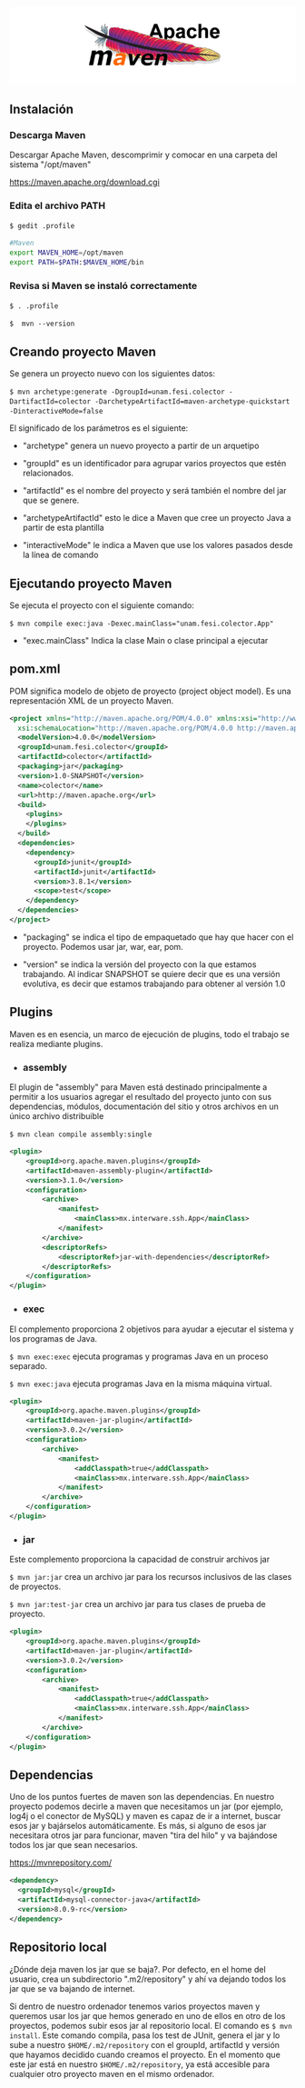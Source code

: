 <p align="center"><img src="img/maven.png" title="maven_logo">

## Instalación
### Descarga Maven
Descargar Apache Maven, descomprimir y comocar en una carpeta del sistema "/opt/maven"

https://maven.apache.org/download.cgi
### Edita el archivo PATH
`$ gedit .profile`
```bash
#Maven
export MAVEN_HOME=/opt/maven
export PATH=$PATH:$MAVEN_HOME/bin
```
### Revisa si Maven se instaló correctamente
`$ . .profile`

`$  mvn --version`
## Creando proyecto Maven
Se genera un proyecto nuevo con los siguientes datos:

`$ mvn archetype:generate -DgroupId=unam.fesi.colector -DartifactId=colector -DarchetypeArtifactId=maven-archetype-quickstart -DinteractiveMode=false`


El significado de los parámetros es el siguiente:

* "archetype" genera un nuevo proyecto a partir de un arquetipo

* "groupId" es un identificador para agrupar varios proyectos que estén relacionados.

* "artifactId" es el nombre del proyecto y será también el nombre del jar que se genere.

* "archetypeArtifactId" esto le dice a Maven que cree un proyecto Java a partir de esta plantilla

* "interactiveMode" le indica a Maven que use los valores pasados desde la línea de comando

## Ejecutando proyecto Maven
Se ejecuta el proyecto con el siguiente comando:

`$ mvn compile exec:java -Dexec.mainClass="unam.fesi.colector.App"`

* "exec.mainClass" Indica la clase Main o clase principal a ejecutar

## pom.xml
POM significa modelo de objeto de proyecto (project object model). Es una representación XML de un proyecto Maven.
```xml
<project xmlns="http://maven.apache.org/POM/4.0.0" xmlns:xsi="http://www.w3.org/2001/XMLSchema-instance"
  xsi:schemaLocation="http://maven.apache.org/POM/4.0.0 http://maven.apache.org/maven-v4_0_0.xsd">
  <modelVersion>4.0.0</modelVersion>
  <groupId>unam.fesi.colector</groupId>
  <artifactId>colector</artifactId>
  <packaging>jar</packaging>
  <version>1.0-SNAPSHOT</version>
  <name>colector</name>
  <url>http://maven.apache.org</url>
  <build>
    <plugins>
    </plugins>
  </build>
  <dependencies>
    <dependency>
      <groupId>junit</groupId>
      <artifactId>junit</artifactId>
      <version>3.8.1</version>
      <scope>test</scope>
    </dependency>
  </dependencies>
</project>
```

* "packaging" se indica el tipo de empaquetado que hay que hacer con el proyecto. Podemos usar jar, war, ear, pom.

* "version" se indica la versión del proyecto con la que estamos trabajando. Al indicar SNAPSHOT se quiere decir que es una versión evolutiva, es decir que estamos trabajando para obtener al versión 1.0

## Plugins
Maven es en esencia, un marco de ejecución de plugins, todo el trabajo se realiza mediante plugins.

* ### assembly
El plugin de "assembly" para Maven está destinado principalmente a permitir a los usuarios agregar el resultado del proyecto junto con sus dependencias, módulos, documentación del sitio y otros archivos en un único archivo distribuible

`$ mvn clean compile assembly:single`
```xml
<plugin>
    <groupId>org.apache.maven.plugins</groupId>
	<artifactId>maven-assembly-plugin</artifactId>
	<version>3.1.0</version>
    <configuration>
        <archive>
            <manifest>
                <mainClass>mx.interware.ssh.App</mainClass>
            </manifest>
        </archive>
        <descriptorRefs>
            <descriptorRef>jar-with-dependencies</descriptorRef>
        </descriptorRefs>
    </configuration>
</plugin>
```

* ### exec
El complemento proporciona 2 objetivos para ayudar a ejecutar el sistema y los programas de Java.

`$ mvn exec:exec` ejecuta programas y programas Java en un proceso separado.

`$ mvn exec:java` ejecuta programas Java en la misma máquina virtual.
```xml
<plugin>
    <groupId>org.apache.maven.plugins</groupId>
    <artifactId>maven-jar-plugin</artifactId>
    <version>3.0.2</version>
    <configuration>
        <archive>
            <manifest>
                <addClasspath>true</addClasspath>
                <mainClass>mx.interware.ssh.App</mainClass>
            </manifest>
        </archive>
    </configuration>
</plugin>
```

* ### jar
Este complemento proporciona la capacidad de construir archivos jar

`$ mvn jar:jar` crea un archivo jar para los recursos inclusivos de las clases de proyectos.

`$ mvn jar:test-jar` crea un archivo jar para tus clases de prueba de proyecto.
```xml
<plugin>
    <groupId>org.apache.maven.plugins</groupId>
    <artifactId>maven-jar-plugin</artifactId>
    <version>3.0.2</version>
    <configuration>
        <archive>
            <manifest>
                <addClasspath>true</addClasspath>
                <mainClass>mx.interware.ssh.App</mainClass>
            </manifest>
        </archive>
    </configuration>
</plugin>
```

## Dependencias
Uno de los puntos fuertes de maven son las dependencias. En nuestro proyecto podemos decirle a maven que necesitamos un jar (por ejemplo, log4j o el conector de MySQL) y maven es capaz de ir a internet, buscar esos jar y bajárselos automáticamente. Es más, si alguno de esos jar necesitara otros jar para funcionar, maven "tira del hilo" y va bajándose todos los jar que sean necesarios.

https://mvnrepository.com/

```xml
<dependency>
  <groupId>mysql</groupId>
  <artifactId>mysql-connector-java</artifactId>
  <version>8.0.9-rc</version>
</dependency>
```
## Repositorio local
¿Dónde deja maven los jar que se baja?. Por defecto, en el home del usuario, crea un subdirectorio ".m2/repository" y ahí va dejando todos los jar que se va bajando de internet.

Si dentro de nuestro ordenador tenemos varios proyectos maven y queremos usar los jar que hemos generado en uno de ellos en otro de los proyectos, podemos subir esos jar al repositorio local. El comando es `$ mvn install`. Este comando compila, pasa los test de JUnit, genera el jar y lo sube a nuestro `$HOME/.m2/repository` con el groupId, artifactId y versión que hayamos decidido cuando creamos el proyecto. En el momento que este jar está en nuestro `$HOME/.m2/repository`, ya está accesible para cualquier otro proyecto maven en el mismo ordenador.
